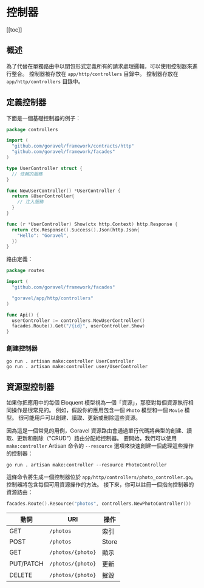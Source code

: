 # 控制器

[[toc]]

## 概述

為了代替在單獨路由中以閉包形式定義所有的請求處理邏輯，可以使用控制器來進行整合。 控制器被存放在 `app/http/controllers` 目錄中。 控制器存放在 `app/http/controllers` 目錄中。

## 定義控制器

下面是一個基礎控制器的例子：

```go
package controllers

import (
  "github.com/goravel/framework/contracts/http"
  "github.com/goravel/framework/facades"
)

type UserController struct {
  // 依賴的服務
}

func NewUserController() *UserController {
  return &UserController{
    // 注入服務
  }
}

func (r *UserController) Show(ctx http.Context) http.Response {
  return ctx.Response().Success().Json(http.Json{
    "Hello": "Goravel",
  })
}
```

路由定義：

```go
package routes

import (
  "github.com/goravel/framework/facades"

  "goravel/app/http/controllers"
)

func Api() {
  userController := controllers.NewUserController()
  facades.Route().Get("/{id}", userController.Show)
}
```

### 創建控制器

```shell
go run . artisan make:controller UserController
go run . artisan make:controller user/UserController
```

## 資源型控制器

如果你把應用中的每個 Eloquent 模型視為一個「資源」，那麼對每個資源執行相同操作是很常見的。 例如，假設你的應用包含一個 `Photo` 模型和一個 `Movie` 模型。 很可能用戶可以創建、讀取、更新或刪除這些資源。

因為這是一個常見的用例，Goravel 資源路由會通過單行代碼將典型的創建、讀取、更新和刪除（"CRUD"）路由分配給控制器。 要開始，我們可以使用 `make:controller` Artisan 命令的 `--resource` 選項來快速創建一個處理這些操作的控制器：

```shell
go run . artisan make:controller --resource PhotoController
```

這條命令將生成一個控制器位於 `app/http/controllers/photo_controller.go`。 控制器將包含每個可用資源操作的方法。 接下來，你可以註冊一個指向控制器的資源路由：

```go
facades.Route().Resource("photos", controllers.NewPhotoController())
```

| 動詞        | URI               | 操作    |
| --------- | ----------------- | ----- |
| GET       | `/photos`         | 索引    |
| POST      | `/photos`         | Store |
| GET       | `/photos/{photo}` | 顯示    |
| PUT/PATCH | `/photos/{photo}` | 更新    |
| DELETE    | `/photos/{photo}` | 摧毀    |
